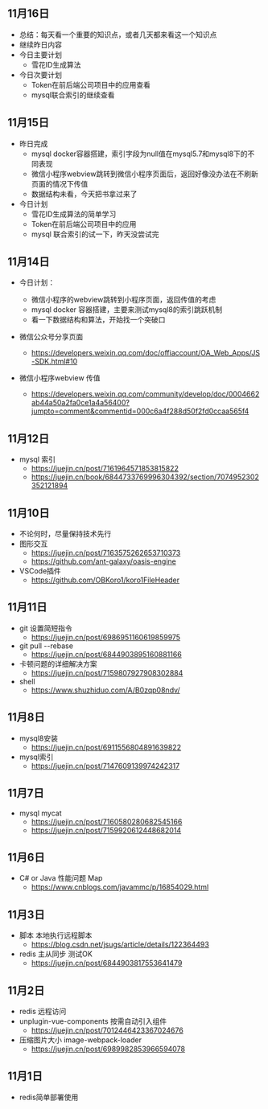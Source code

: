 <!--
 * @Author: aehyok 455043818@qq.com
 * @Date: 2022-11-06 12:53:56
 * @LastEditors: aehyok 455043818@qq.com
 * @LastEditTime: 2022-11-11 23:46:57
 * @FilePath: /blog/docs/daily/2022-11.md
 * @Description: 这是默认设置,请设置`customMade`, 打开koroFileHeader查看配置 进行设置: https://github.com/OBKoro1/koro1FileHeader/wiki/%E9%85%8D%E7%BD%AE
-->
## 11月16日
- 总结：每天看一个重要的知识点，或者几天都来看这一个知识点
- 继续昨日内容
- 今日主要计划
  - 雪花ID生成算法
- 今日次要计划
  - Token在前后端公司项目中的应用查看
  - mysql联合索引的继续查看
## 11月15日
- 昨日完成
  - mysql docker容器搭建，索引字段为null值在mysql5.7和mysql8下的不同表现
  - 微信小程序webview跳转到微信小程序页面后，返回好像没办法在不刷新页面的情况下传值
  - 数据结构未看，今天把书拿过来了
- 今日计划
  - 雪花ID生成算法的简单学习
  - Token在前后端公司项目中的应用
  - mysql 联合索引的试一下，昨天没尝试完
## 11月14日
- 今日计划：
  - 微信小程序的webview跳转到小程序页面，返回传值的考虑
  - mysql docker 容器搭建，主要来测试mysql8的索引跳跃机制
  - 看一下数据结构和算法，开始找一个突破口

- 微信公众号分享页面
  - https://developers.weixin.qq.com/doc/offiaccount/OA_Web_Apps/JS-SDK.html#10
- 微信小程序webview 传值
  - https://developers.weixin.qq.com/community/develop/doc/0004662ab44a50a2fa0ce1a4a56400?jumpto=comment&commentid=000c6a4f288d50f2fd0ccaa565f4
## 11月12日
- mysql 索引
  - https://juejin.cn/post/7161964571853815822
  - https://juejin.cn/book/6844733769996304392/section/7074952302352121894
## 11月10日
- 不论何时，尽量保持技术先行
- 图形交互
  - https://juejin.cn/post/7163575262653710373
  - https://github.com/ant-galaxy/oasis-engine
- VSCode插件
  -  https://github.com/OBKoro1/koro1FileHeader
## 11月11日
- git 设置简短指令
  - https://juejin.cn/post/6986951160619859975
- git pull --rebase
  - https://juejin.cn/post/6844903895160881166
- 卡顿问题的详细解决方案
  - https://juejin.cn/post/7159807927908302884
- shell
  - https://www.shuzhiduo.com/A/B0zqp08ndv/
## 11月8日
- mysql8安装
  - https://juejin.cn/post/6911556804891639822
- mysql索引
  - https://juejin.cn/post/7147609139974242317
## 11月7日
- mysql mycat
  - https://juejin.cn/post/7160580280682545166
  - https://juejin.cn/post/7159920612448682014
## 11月6日
- C# or Java 性能问题  Map
  - https://www.cnblogs.com/javammc/p/16854029.html
## 11月3日
- 脚本 本地执行远程脚本
  - https://blog.csdn.net/jsugs/article/details/122364493
- redis 主从同步 测试OK
  - https://juejin.cn/post/6844903817553641479
## 11月2日
- redis 远程访问
- unplugin-vue-components 按需自动引入组件
  - https://juejin.cn/post/7012446423367024676
- 压缩图片大小 image-webpack-loader
  - https://juejin.cn/post/6989982853966594078
## 11月1日
- redis简单部署使用
